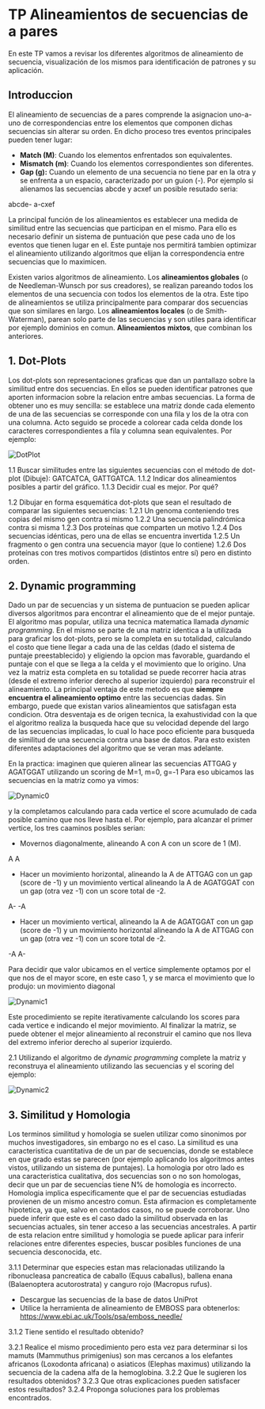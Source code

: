 # TP Alineamientos de secuencias de a pares

En este TP vamos a revisar los diferentes algoritmos de alineamiento de secuencia, visualización de los mismos para identificación de patrones y su aplicación.


## Introduccion 

El alineamiento de secuencias de a pares comprende la asignacion uno-a-uno de correspondencias entre los elementos que componen dichas secuencias sin alterar su orden. En dicho proceso tres eventos principales pueden tener lugar:
* **Match (M)**: Cuando los elementos enfrentados son equivalentes.
* **Mismatch (m)**: Cuando los elementos correspondientes son diferentes.
* **Gap (g):** Cuando un elemento de una secuencia no tiene par en la otra y se enfrenta a un espacio, caracterizado por un guion (-).
Por ejemplo si alienamos las secuencias abcde y acxef un posible resutado seria:

abcde-
a-cxef

La principal función de los alineamientos es establecer una medida de similitud entre las secuencias que participan en el mismo. Para ello es necesario definir un sistema de puntuación que pese cada uno de los eventos que tienen lugar en el. Este puntaje nos permitirá tambien optimizar el alineamiento utilizando algoritmos que elijan la correspondencia entre secuencias que lo maximicen. 

Existen varios algoritmos de alineamiento. 
Los **alineamientos globales** (o de Needleman-Wunsch por sus creadores), se realizan pareando todos los elementos de una secuencia con todos los elementos de la otra. Este tipo de alineamientos se utiliza principalmente para comparar dos secuencias que son similares en largo.
Los **alineamientos locales** (o de Smith-Waterman), parean solo parte de las secuencias y son utiles para identificar por ejemplo dominios en comun.
**Alineamientos mixtos**, que combinan los anteriores.


## 1. Dot-Plots

Los dot-plots son representaciones graficas que dan un pantallazo sobre la similitud entre dos secuencias. En ellos se pueden identificar patrones que aporten informacion sobre la relacion entre ambas secuencias.
La forma de obtener uno es muy sencilla: se establece una matriz donde cada elemento de una de las secuencias se corresponde con una fila y los de la otra con una columna. Acto seguido se procede a colorear cada celda donde los caracteres correspondientes a fila y columna sean equivalentes.
Por ejemplo:

![DotPlot](./images/DotPlot1.png)

1.1 Buscar similitudes entre las siguientes secuencias con el método de dot-plot (Dibuje): GATCATCA, GATTGATCA.
 1.1.2 Indicar dos alineamientos posibles a partir del gráfico.
 1.1.3 Decidir cual es mejor. Por qué?

1.2 Dibujar en forma esquemática dot-plots que sean el resultado de comparar las siguientes secuencias: 
 1.2.1 Un genoma conteniendo tres copias del mismo gen contra si mismo 
 1.2.2 Una secuencia palindrómica contra si misma 
 1.2.3 Dos proteínas que comparten un motivo 
 1.2.4 Dos secuencias idénticas, pero una de ellas se encuentra invertida 
 1.2.5 Un fragmento o gen contra una secuencia mayor (que lo contiene) 
 1.2.6 Dos proteínas con tres motivos compartidos (distintos entre sí) pero en distinto orden. 


## 2. Dynamic programming

Dado un par de secuencias y un sistema de puntuacion se pueden aplicar diversos algoritmos para encontrar el alineamiento que de el mejor puntaje. El algoritmo mas popular, utiliza una tecnica matematica llamada *dynamic programming*. En el mismo se parte de una matriz identica a la utilizada para graficar los dot-plots, pero se la completa en su totalidad, calculando el costo que tiene llegar a cada una de las celdas (dado el sistema de puntaje preestablecido) y eligiendo la opcion mas favorable, guardando el puntaje con el que se llega a la celda y el movimiento que lo origino. Una vez la matriz esta completa en su totalidad se puede recorrer hacia atras (desde el extremo inferior derecho al superior izquierdo) para reconstruir el alineamiento.
La principal ventaja de este metodo es que **siempre encuentra el alineamiento optimo** entre las secuencias dadas. Sin embargo, puede que existan varios alineamientos que satisfagan esta condicion. Otra desventaja es de origen tecnica, la exahustividad con la que el algoritmo realiza la busqueda hace que su velocidad depende del largo de las secuencias implicadas, lo cual lo hace poco eficiente para busqueda de similitud de una secuencia contra una base de datos. Para esto existen diferentes adaptaciones del algoritmo que se veran mas adelante.

En la practica: imaginen que quieren alinear las secuencias ATTGAG y AGATGGAT utilizando un scoring de M=1, m=0, g=-1
Para eso ubicamos las secuencias en la matriz como ya vimos:

![Dynamic0](./images/DyP0.png)

y la completamos calculando para cada vertice el score acumulado de cada posible camino que nos lleve hasta el. Por ejemplo, para alcanzar el primer vertice, los tres caaminos posibles serian:
* Movernos diagonalmente, alineando A con A con un score de 1 (M).

A
A

* Hacer un movimiento horizontal, alineando la A de ATTGAG con un gap (score de -1) y un movimiento vertical alineando la A de AGATGGAT con un gap (otra vez -1) con un score total de -2. 

A-
-A

* Hacer un movimiento vertical, alineando la A de AGATGGAT con un gap (score de -1) y un movimiento horizontal alineando la A de ATTGAG con un gap (otra vez -1) con un score total de -2.

-A
A-

Para decidir que valor ubicamos en el vertice simplemente optamos por el que nos de el mayor score, en este caso 1, y se marca el movimiento que lo produjo: un movimiento diagonal

![Dynamic1](./images/DyP1.png)

Este procedimiento se repite iterativamente calculando los scores para cada vertice e indicando el mejor movimiento. Al finalizar la matriz, se puede obtener el mejor alineamiento al reconstruir el camino que nos lleva del extremo inferior derecho al superior izquierdo.

2.1 Utilizando el algoritmo de *dynamic programming* complete la matriz y reconstruya el alineamiento utilizando las secuencias y el scoring del ejemplo:

![Dynamic2](./images/DyP2.png)



## 3. Similitud y Homologia

Los terminos similitud y homologia se suelen utilizar como sinonimos por muchos investigadores, sin embargo no es el caso. La similitud es una caracteristica cuantitativa de de un par de secuencias, donde se establece en que grado estas se parecen (por ejemplo aplicando los algoritmos antes vistos, utilizando un sistema de puntajes). La homologia por otro lado es una caracteristica cualitativa, dos secuencias son o no son homologas, decir que un par de secuencias tiene N% de homologia es incorrecto. Homologia implica especificamente que el par de secuencias estudiadas provienen de un mismo ancestro comun. Esta afirmacion es completamente hipotetica, ya que, salvo en contados casos, no se puede corroborar. Uno puede inferir que este es el caso dado la similitud observada en las secuencias actuales, sin tener acceso a las secuencias ancestrales.
A partir de esta relacion entre similitud y homologia se puede aplicar para inferir relaciones entre diferentes especies, buscar posibles funciones de una secuencia desconocida, etc.

3.1.1 Determinar que especies estan mas relacionadas utilizando la ribonucleasa pancreatica de caballo (Equus caballus), ballena enana (Balaenoptera acutorostrata) y canguro rojo (Macropus rufus).
 * Descargue las secuencias de la base de datos UniProt
 * Utilice la herramienta de alineamiento de EMBOSS para obtenerlos: https://www.ebi.ac.uk/Tools/psa/emboss_needle/

 3.1.2 Tiene sentido el resultado obtenido?

3.2.1 Realice el mismo procedimiento pero esta vez para determinar si los mamuts (Mammuthus primigenius) son mas cercanos a los elefantes africanos (Loxodonta africana) o asiaticos (Elephas maximus) utilizando la secuencia de la cadena alfa de la hemoglobina.
 3.2.2 Que le sugieren los resultados obtenidos?
 3.2.3 Que otras explicaciones pueden satisfacer estos resultados?
 3.2.4 Proponga soluciones para los problemas encontrados.

